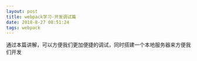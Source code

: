 ```yaml
---
layout: post
title: webpack学习-开发调试篇
date: 2018-8-27 08:51:24
tags: webpack
---
```


通过本篇讲解，可以方便我们更加便捷的调试，同时搭建一个本地服务器来方便我们开发
